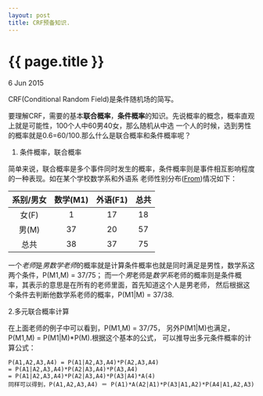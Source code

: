 ```yaml
---
layout: post
title: CRF预备知识.
---
```


{{ page.title }}
================

<p class="meta">6 Jun 2015 </p>

CRF(Conditional Random Field)是条件随机场的简写。

要理解CRF，需要的基本**联合概率**，**条件概率**的知识。先说概率的概念，概率直观上就是可能性，100个人中60男40女，那么随机从中选
一个人的时候，选到男性的概率就是0.6=60/100.那么什么是联合概率和条件概率呢？

1. 条件概率，联合概率

  简单来说，联合概率是多个事件同时发生的概率，条件概率则是事件相互影响程度的一种表现。如在某个学校数学系和外语系
  老师性别分布([From](http://www.ling.upenn.edu/courses/cogs501/Bayes1.html))情况如下：

  |系别/男女  |数学(M1)  |外语(F1)   |总共  |
  |:--------:|:--------:|:---------:|:----:|
  |女(F)     |1         |17         |18    |
  |男(M)     |37        |20         |57    |
  |总共      |38        |37         |75    |
  
  一个*老师*是*男数学老师*的概率就是计算条件概率也就是同时满足是男性，数学系这两个条件，P(M1,M) = 37/75；
  而一个*男*老师是*数学系*老师的概率则是条件概率，其表示的意思是在所有的老师里面，首先知道这个人是男老师，
  然后根据这个条件去判断他数学系老师的概率，P(M1|M) = 37/38.

2.多元联合概率计算

  在上面老师的例子中可以看到，P(M1,M) = 37/75， 另外P(M1|M)也满足，P(M1,M) = P(M1|M)*P(M).根据这个基本的公式，
  可以推导出多元条件概率的计算公式：
  
  ```
  P(A1,A2,A3,A4) = P(A1|A2,A3,A4)*P(A2,A3,A4)
  = P(A1|A2,A3,A4)*P(A2|A3,A4)*P(A3,A4)
  = P(A1|A2,A3,A4)*P(A2|A3,A4)*P(A3|A4)*A(4)
  同样可以得到，P(A1,A2,A3,A4) ＝ P(A1)*A(A2|A1)*P(A3|A1,A2)*P(A4|A1,A2,A3)
  ```
  













